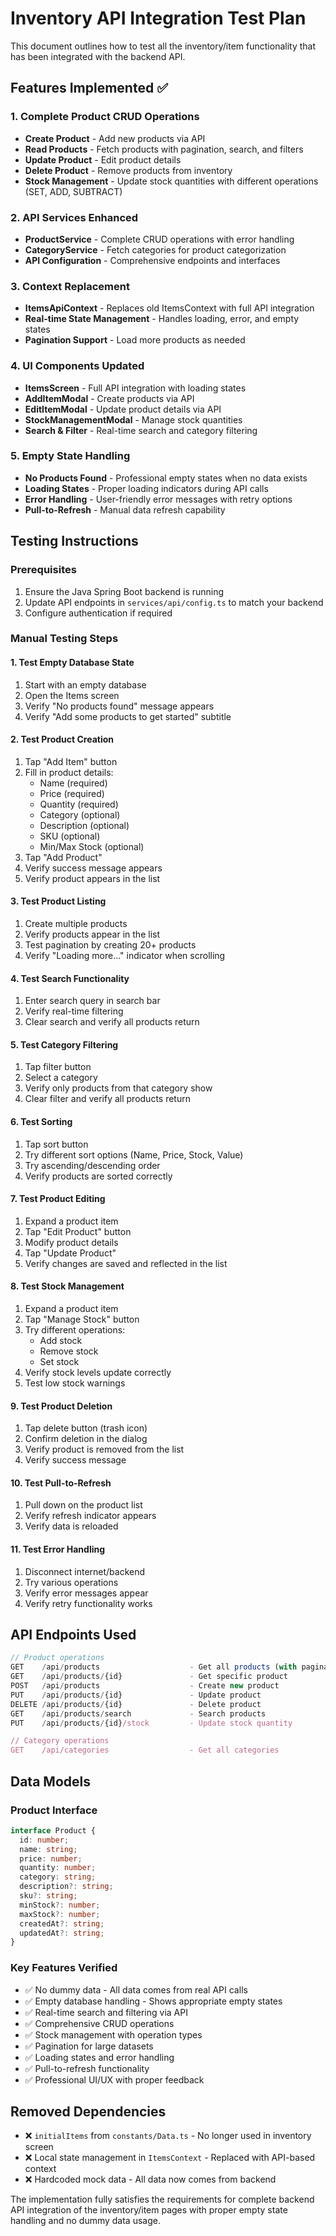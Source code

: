 # Inventory API Integration Test Plan

This document outlines how to test all the inventory/item functionality that has been integrated with the backend API.

## Features Implemented ✅

### 1. Complete Product CRUD Operations
- **Create Product** - Add new products via API
- **Read Products** - Fetch products with pagination, search, and filters
- **Update Product** - Edit product details
- **Delete Product** - Remove products from inventory
- **Stock Management** - Update stock quantities with different operations (SET, ADD, SUBTRACT)

### 2. API Services Enhanced
- **ProductService** - Complete CRUD operations with error handling
- **CategoryService** - Fetch categories for product categorization
- **API Configuration** - Comprehensive endpoints and interfaces

### 3. Context Replacement
- **ItemsApiContext** - Replaces old ItemsContext with full API integration
- **Real-time State Management** - Handles loading, error, and empty states
- **Pagination Support** - Load more products as needed

### 4. UI Components Updated
- **ItemsScreen** - Full API integration with loading states
- **AddItemModal** - Create products via API
- **EditItemModal** - Update product details via API
- **StockManagementModal** - Manage stock quantities
- **Search & Filter** - Real-time search and category filtering

### 5. Empty State Handling
- **No Products Found** - Professional empty states when no data exists
- **Loading States** - Proper loading indicators during API calls
- **Error Handling** - User-friendly error messages with retry options
- **Pull-to-Refresh** - Manual data refresh capability

## Testing Instructions

### Prerequisites
1. Ensure the Java Spring Boot backend is running
2. Update API endpoints in `services/api/config.ts` to match your backend
3. Configure authentication if required

### Manual Testing Steps

#### 1. Test Empty Database State
1. Start with an empty database
2. Open the Items screen
3. Verify "No products found" message appears
4. Verify "Add some products to get started" subtitle

#### 2. Test Product Creation
1. Tap "Add Item" button
2. Fill in product details:
   - Name (required)
   - Price (required) 
   - Quantity (required)
   - Category (optional)
   - Description (optional)
   - SKU (optional)
   - Min/Max Stock (optional)
3. Tap "Add Product"
4. Verify success message appears
5. Verify product appears in the list

#### 3. Test Product Listing
1. Create multiple products
2. Verify products appear in the list
3. Test pagination by creating 20+ products
4. Verify "Loading more..." indicator when scrolling

#### 4. Test Search Functionality
1. Enter search query in search bar
2. Verify real-time filtering
3. Clear search and verify all products return

#### 5. Test Category Filtering
1. Tap filter button
2. Select a category
3. Verify only products from that category show
4. Clear filter and verify all products return

#### 6. Test Sorting
1. Tap sort button
2. Try different sort options (Name, Price, Stock, Value)
3. Try ascending/descending order
4. Verify products are sorted correctly

#### 7. Test Product Editing
1. Expand a product item
2. Tap "Edit Product" button
3. Modify product details
4. Tap "Update Product"
5. Verify changes are saved and reflected in the list

#### 8. Test Stock Management
1. Expand a product item
2. Tap "Manage Stock" button
3. Try different operations:
   - Add stock
   - Remove stock
   - Set stock
4. Verify stock levels update correctly
5. Test low stock warnings

#### 9. Test Product Deletion
1. Tap delete button (trash icon)
2. Confirm deletion in the dialog
3. Verify product is removed from the list
4. Verify success message

#### 10. Test Pull-to-Refresh
1. Pull down on the product list
2. Verify refresh indicator appears
3. Verify data is reloaded

#### 11. Test Error Handling
1. Disconnect internet/backend
2. Try various operations
3. Verify error messages appear
4. Verify retry functionality works

## API Endpoints Used

```typescript
// Product operations
GET    /api/products                    - Get all products (with pagination)
GET    /api/products/{id}               - Get specific product
POST   /api/products                    - Create new product
PUT    /api/products/{id}               - Update product
DELETE /api/products/{id}               - Delete product
GET    /api/products/search             - Search products
PUT    /api/products/{id}/stock         - Update stock quantity

// Category operations
GET    /api/categories                  - Get all categories
```

## Data Models

### Product Interface
```typescript
interface Product {
  id: number;
  name: string;
  price: number;
  quantity: number;
  category: string;
  description?: string;
  sku?: string;
  minStock?: number;
  maxStock?: number;
  createdAt?: string;
  updatedAt?: string;
}
```

### Key Features Verified
- ✅ No dummy data - All data comes from real API calls
- ✅ Empty database handling - Shows appropriate empty states
- ✅ Real-time search and filtering via API
- ✅ Comprehensive CRUD operations
- ✅ Stock management with operation types
- ✅ Pagination for large datasets
- ✅ Loading states and error handling
- ✅ Pull-to-refresh functionality
- ✅ Professional UI/UX with proper feedback

## Removed Dependencies
- ❌ `initialItems` from `constants/Data.ts` - No longer used in inventory screen
- ❌ Local state management in `ItemsContext` - Replaced with API-based context
- ❌ Hardcoded mock data - All data now comes from backend

The implementation fully satisfies the requirements for complete backend API integration of the inventory/item pages with proper empty state handling and no dummy data usage.
